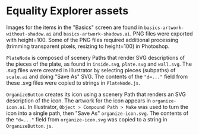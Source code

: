 Equality Explorer assets
================

Images for the items in the "Basics" screen are found in `basics-artwork-without-shadow.ai` and
`basics-artwork-shadows.ai`. PNG files were exported with height=100. Some of the PNG files required
additional processing (trimming transparent pixels, resizing to height=100) in Photoshop.

`PlateNode` is composed of scenery Paths that render SVG descriptions of the pieces of the plate, as found
in `inside.svg`, `plate.svg` and `wall.svg`. The .svg files were created in Illustrator by selecting pieces (subpaths) 
of `scale.ai` and doing "Save As" SVG. The contents of the `"d=..."` field from these .svg files were copied to strings
in `PlateNode.js`.

`OrganizeButton` creates its icon using a scenery Path that renders an SVG description of the icon. The artwork
for the icon appears in `organize-icon.ai`. In Illustrator, `Object > Compound Path > Make` was used to turn the icon
into a single path, then "Save As" `organize-icon.svg`. The contents of the `"d=..."` field from `organize-icon.svg` 
was copied to a string in `OrganizeButton.js`.
